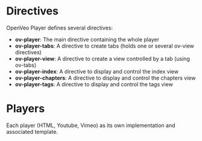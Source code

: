 # Directives

OpenVeo Player defines several directives:

- **ov-player**: The main directive containing the whole player
- **ov-player-tabs**: A directive to create tabs (holds one or several ov-view directives)
- **ov-player-view**: A directive to create a view controlled by a tab (using ov-tabs)
- **ov-player-index**: A directive to display and control the index view
- **ov-player-chapters**: A directive to display and control the chapters view
- **ov-player-tags**: A directive to display and control the tags view

# Players

Each player (HTML, Youtube, Vimeo) as its own implementation and associated template.
